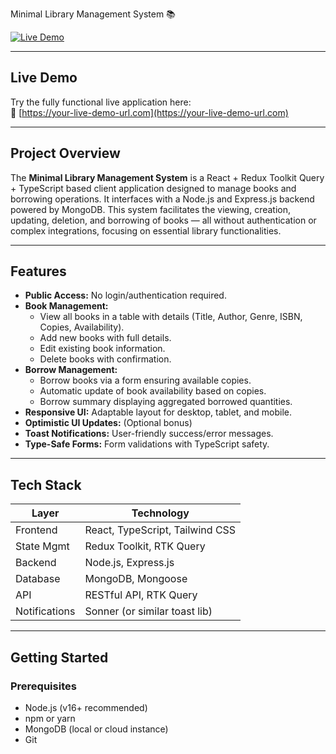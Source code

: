  Minimal Library Management System 📚

[![Live Demo](https://img.shields.io/badge/Live-Demo-blue)](https://your-live-demo-url.com)

---

## Live Demo

Try the fully functional live application here:  
🔗 [https://your-live-demo-url.com](https://your-live-demo-url.com)

---

## Project Overview

The **Minimal Library Management System** is a React + Redux Toolkit Query + TypeScript based client application designed to manage books and borrowing operations. It interfaces with a Node.js and Express.js backend powered by MongoDB. This system facilitates the viewing, creation, updating, deletion, and borrowing of books — all without authentication or complex integrations, focusing on essential library functionalities.

---

## Features

- **Public Access:** No login/authentication required.
- **Book Management:**
  - View all books in a table with details (Title, Author, Genre, ISBN, Copies, Availability).
  - Add new books with full details.
  - Edit existing book information.
  - Delete books with confirmation.
- **Borrow Management:**
  - Borrow books via a form ensuring available copies.
  - Automatic update of book availability based on copies.
  - Borrow summary displaying aggregated borrowed quantities.
- **Responsive UI:** Adaptable layout for desktop, tablet, and mobile.
- **Optimistic UI Updates:** (Optional bonus)
- **Toast Notifications:** User-friendly success/error messages.
- **Type-Safe Forms:** Form validations with TypeScript safety.

---

## Tech Stack

| Layer          | Technology                  |
| -------------- | ---------------------------|
| Frontend       | React, TypeScript, Tailwind CSS |
| State Mgmt     | Redux Toolkit, RTK Query    |
| Backend        | Node.js, Express.js         |
| Database       | MongoDB, Mongoose           |
| API            | RESTful API, RTK Query      |
| Notifications  | Sonner (or similar toast lib)|

---

## Getting Started

### Prerequisites

- Node.js (v16+ recommended)
- npm or yarn
- MongoDB (local or cloud instance)
- Git


